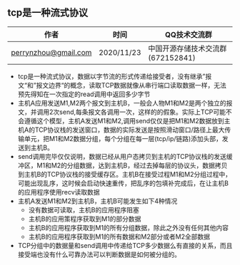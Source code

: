 ## tcp是一种流式协议


| 作者 | 时间 |QQ技术交流群 |
| ------ | ------ |------ |
| perrynzhou@gmail.com |2020/11/23 |中国开源存储技术交流群(672152841) |

- tcp是一种流式协议，数据以字节流的形式传递给接受者，没有继承”报文“和”报文边界“的概念，读取TCP数据就像从串行端口读取数据一样，无法预先得知在一次指定的read调用中返回多少字节
- 主机A应用发送M1,M2两个报文到主机B，一般会人物M1和M2是两个独立的报文，并调用2次send,每条报文各调用一次，这样的的假象。实际上TCP可能不会遵循这个模型，主机A发送M1和M2,调用send仅仅是把M1和M2数据放到主机A的TCP协议栈的发送窗口，数据的实际发送是按照滑动窗口/路径上最大传输单元，把M1和M2数据分组，每个分组在每一层(tcp/ip/链路)添加头部，发送到主机B。
- send调用完毕仅仅说明，数据已经从用户态拷贝到主机的TCP协议栈的发送缓冲区，M1和M2的分组数据，达到主机B，经过去掉每层的协议头，数据拷贝到主机B的TCP协议栈的接受缓存区。主机B在接受过程M1和M2分组过程中，可能出现乱序，这时候会启动快速重传，把乱序的包填补完成后，在让主机B的应用程序使用recv读取数据
- 主机A发送M1和M2到主机B，主机B可能发生如下4种情况
  - 没有数据可读取，主机B的应用程序阻塞
  - 主机B的应用策程序获取到M1的部分数据
  - 主机B的应用程序获取到M1的所有分组数据，除此之外没有任何其他内容
  - 主机B的应用程序获取到M1的所有数据和M2部分或者M2全部数据
- TCP分组中的数据量和send调用中传递给TCP多少数据么有直接的关系，而且接受端也没有什么可靠办法可以判断数据是如何被分组的。
